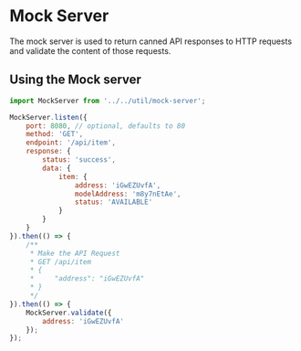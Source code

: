 # Mock Server

The mock server is used to return canned API responses to HTTP requests and validate the content of those requests.

## Using the Mock server

```javascript
import MockServer from '../../util/mock-server';

MockServer.listen({
    port: 8080, // optional, defaults to 80
    method: 'GET',
    endpoint: '/api/item',
    response: {
        status: 'success',
        data: {
            item: {
                address: 'iGwEZUvfA',
                modelAddress: 'm8y7nEtAe',
                status: 'AVAILABLE'
            }
        }
    }
}).then(() => {
    /**
     * Make the API Request
     * GET /api/item
     * {
     *     "address": "iGwEZUvfA"
     * }
     */
}).then(() => {
    MockServer.validate({
        address: 'iGwEZUvfA'
    });
});
```
